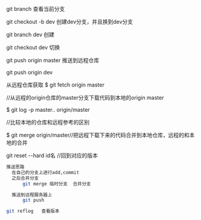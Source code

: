 git branch  查看当前分支

git checkout -b dev 创建dev分支，并且换到dev分支

git branch dev 创建

git checkout dev  切换

git push origin master 推送到远程仓库

git push origin dev

从远程仓库获取
$ git fetch origin master

//从远程的origin仓库的master分支下载代码到本地的origin master

$ git log -p master.. origin/master

//比较本地的仓库和远程参考的区别

$ git merge origin/master//把远程下载下来的代码合并到本地仓库，远程的和本地的合并


git reset --hard id名 //回到对应的版本



```bash
推送思路
  在自己的分支上进行add,commit
  之后合并分支
      git merge 临时分支  合并分支

  推送到远程服务器上
      git push

git reflog   查看版本
```

